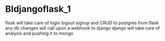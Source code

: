 # BIdjangoflask_1
flask will take care of login logout signup and CRUD to postgres 
from flask any db changes will call upon a webhook to django
django will take care of analysis and pushing it to mongo
